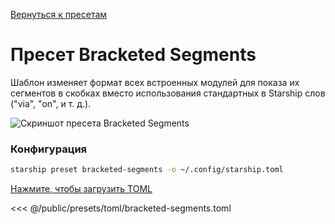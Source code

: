 [Вернуться к пресетам](./#bracketed-segments)

# Пресет Bracketed Segments

Шаблон изменяет формат всех встроенных модулей для показа их сегментов в скобках вместо использования стандартных в Starship слов ("via", "on", и т. д.).

![Скриншот пресета Bracketed Segments](/presets/img/bracketed-segments.png)

### Конфигурация

```sh
starship preset bracketed-segments -o ~/.config/starship.toml
```

[Нажмите, чтобы загрузить TOML](/presets/toml/bracketed-segments.toml)

<<< @/public/presets/toml/bracketed-segments.toml

